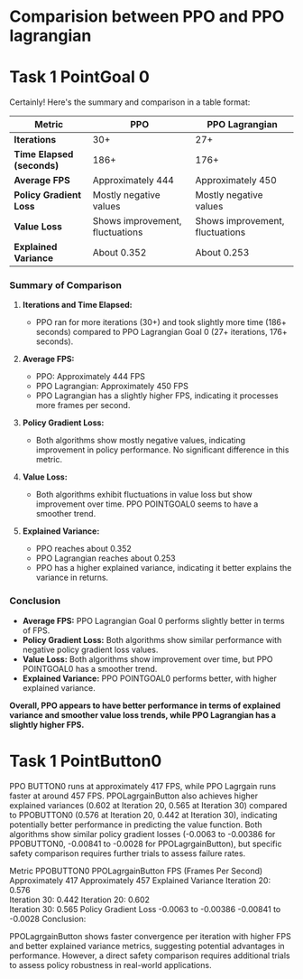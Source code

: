 # Comparision between PPO and PPO lagrangian

# Task 1 PointGoal 0

Certainly! Here's the summary and comparison in a table format:

| Metric                     | PPO                             | PPO Lagrangian                  |
|----------------------------|---------------------------------|---------------------------------|
| **Iterations**             | 30+                             | 27+                             |
| **Time Elapsed (seconds)** | 186+                            | 176+                            |
| **Average FPS**            | Approximately 444               | Approximately 450               |
| **Policy Gradient Loss**   | Mostly negative values          | Mostly negative values          |
| **Value Loss**             | Shows improvement, fluctuations | Shows improvement, fluctuations |
| **Explained Variance**     | About 0.352                     | About 0.253                     |

### Summary of Comparison

1. **Iterations and Time Elapsed:**
   - PPO ran for more iterations (30+) and took slightly more time (186+ seconds) compared to PPO Lagrangian Goal 0 (27+ iterations, 176+ seconds).

2. **Average FPS:**
   - PPO: Approximately 444 FPS
   - PPO Lagrangian: Approximately 450 FPS
   - PPO Lagrangian has a slightly higher FPS, indicating it processes more frames per second.

3. **Policy Gradient Loss:**
   - Both algorithms show mostly negative values, indicating improvement in policy performance. No significant difference in this metric.

4. **Value Loss:**
   - Both algorithms exhibit fluctuations in value loss but show improvement over time. PPO POINTGOAL0 seems to have a smoother trend.

5. **Explained Variance:**
   - PPO reaches about 0.352
   - PPO Lagrangian reaches about 0.253
   - PPO has a higher explained variance, indicating it better explains the variance in returns.

### Conclusion

- **Average FPS:** PPO Lagrangian Goal 0 performs slightly better in terms of FPS.
- **Policy Gradient Loss:** Both algorithms show similar performance with negative policy gradient loss values.
- **Value Loss:** Both algorithms show improvement over time, but PPO POINTGOAL0 has a smoother trend.
- **Explained Variance:** PPO POINTGOAL0 performs better, with higher explained variance.

**Overall, PPO appears to have better performance in terms of explained variance and smoother value loss trends, while PPO Lagrangian has a slightly higher FPS.**

# Task 1 PointButton0

PPO BUTTON0 runs at approximately 417 FPS, while PPO Lagrgain  runs faster at around 457 FPS. PPOLagrgainButton also achieves higher explained variances (0.602 at Iteration 20, 0.565 at Iteration 30) compared to PPOBUTTON0 (0.576 at Iteration 20, 0.442 at Iteration 30), indicating potentially better performance in predicting the value function. Both algorithms show similar policy gradient losses (-0.0063 to -0.00386 for PPOBUTTON0, -0.00841 to -0.0028 for PPOLagrgainButton), but specific safety comparison requires further trials to assess failure rates.

Metric	PPOBUTTON0	PPOLagrgainButton
FPS (Frames Per Second)	Approximately 417	Approximately 457
Explained Variance	Iteration 20: 0.576<br>Iteration 30: 0.442	Iteration 20: 0.602<br>Iteration 30: 0.565
Policy Gradient Loss	-0.0063 to -0.00386	-0.00841 to -0.0028
Conclusion:

PPOLagrgainButton shows faster convergence per iteration with higher FPS and better explained variance metrics, suggesting potential advantages in performance. However, a direct safety comparison requires additional trials to assess policy robustness in real-world applications.
